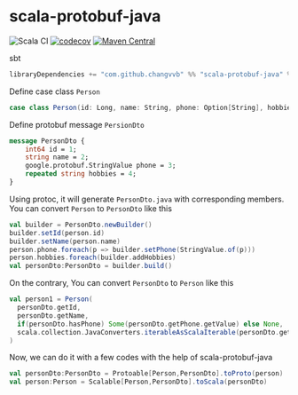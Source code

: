 # scala-protobuf-java

![Scala CI](https://github.com/changvvb/scala-protobuf-java/workflows/Scala%20CI/badge.svg)
[![codecov](https://codecov.io/gh/changvvb/scala-protobuf-java/branch/master/graph/badge.svg)](https://codecov.io/gh/changvvb/scala-protobuf-java)
[![Maven Central](https://maven-badges.herokuapp.com/maven-central/com.github.changvvb/scala-protobuf-java_2.13/badge.svg)](https://maven-badges.herokuapp.com/maven-central/com.github.changvvb/scala-protobuf-java_2.13)


sbt
```scala
libraryDependencies += "com.github.changvvb" %% "scala-protobuf-java" % "0.1.1"
```

Define case class `Person`
```scala
case class Person(id: Long, name: String, phone: Option[String], hobbies: Seq[String])
```

Define protobuf message `PersionDto`
```proto
message PersonDto {
    int64 id = 1;
    string name = 2;
    google.protobuf.StringValue phone = 3;
    repeated string hobbies = 4;
}
```
Using protoc, it will generate `PersonDto.java` with corresponding members. You can convert `Person` to `PersonDto` like this
```scala
val builder = PersonDto.newBuilder()
builder.setId(person.id)
builder.setName(person.name)
person.phone.foreach(p => builder.setPhone(StringValue.of(p)))
person.hobbies.foreach(builder.addHobbies)
val personDto:PersonDto = builder.build()
``` 
On the contrary, You can convert `PersonDto` to `Person` like this
```scala
val person1 = Person(
  personDto.getId,
  personDto.getName,
  if(personDto.hasPhone) Some(personDto.getPhone.getValue) else None,
  scala.collection.JavaConverters.iterableAsScalaIterable(personDto.getHobbiesList).toSeq
)
```

Now, we can do it with a few codes with the help of scala-protobuf-java 
```scala
val personDto:PersonDto = Protoable[Person,PersonDto].toProto(person)
val person:Person = Scalable[Person,PersonDto].toScala(personDto)
```
